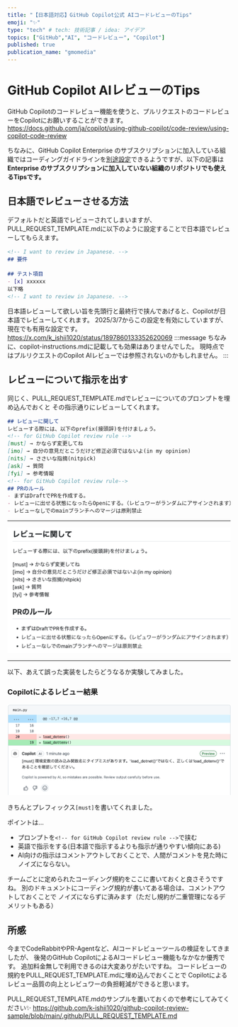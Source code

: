 ```yaml
---
title: "【日本語対応】GitHub Copilot公式 AIコードレビューのTips"
emoji: "✨️"
type: "tech" # tech: 技術記事 / idea: アイデア
topics: ["GitHub","AI", "コードレビュー", "Copilot"]
published: true
publication_name: "gmomedia"
---
```


# GitHub Copilot AIレビューのTips
GitHub Copilotのコードレビュー機能を使うと、プルリクエストのコードレビューをCopilotにお願いすることができます。
https://docs.github.com/ja/copilot/using-github-copilot/code-review/using-copilot-code-review

ちなみに、GitHub Copilot Enterprise のサブスクリプションに加入している組織ではコーディングガイドラインを[別途設定](https://docs.github.com/ja/copilot/using-github-copilot/code-review/configuring-coding-guidelines)できるようですが、以下の記事は**Enterprise のサブスクリプションに加入していない組織のリポジトリでも使えるTipsです。**


## 日本語でレビューさせる方法
デフォルトだと英語でレビューされてしまいますが、PULL_REQUEST_TEMPLATE.mdに以下のように設定することで日本語でレビューしてもらえます。

``` markdown:.github/PULL_REQUEST_TEMPLATE.md
<!-- I want to review in Japanese. -->
## 要件

## テスト項目
- [x] xxxxxx
以下略
<!-- I want to review in Japanese. -->
``` 
日本語レビューして欲しい旨を先頭行と最終行で挟んであげると、Copilotが日本語でレビューしてくれます。
2025/3/7からこの設定を有効にしていますが、現在でも有用な設定です。
https://x.com/k_ishii1020/status/1897860133352620069
:::message
ちなみに、copilot-instructions.mdに記載しても効果はありませんでした。
現時点ではプルリクエストのCopilot AIレビューでは参照されないのかもしれません。
:::


## レビューについて指示を出す
同じく、PULL_REQUEST_TEMPLATE.mdでレビューについてのプロンプトを埋め込んでおくと
その指示通りにレビューしてくれます。

``` markdown:.github/PULL_REQUEST_TEMPLATE.md
## レビューに関して
レビューする際には、以下のprefix(接頭辞)を付けましょう。
<!-- for GitHub Copilot review rule -->
[must] → かならず変更してね  
[imo] → 自分の意見だとこうだけど修正必須ではないよ(in my opinion)  
[nits] → ささいな指摘(nitpick) 
[ask] → 質問  
[fyi] → 参考情報
<!-- for GitHub Copilot review rule-->
## PRのルール
- まずはDraftでPRを作成する。
- レビューに出せる状態になったらOpenにする。（レビュワーがランダムにアサインされます）
- レビューなしでのmainブランチへのマージは原則禁止
```

------
![](/images/copilot-japanese-review-tips/2.png)

------

以下、あえて誤った実装をしたらどうなるか実験してみました。
### Copilotによるレビュー結果
![](/images/copilot-japanese-review-tips/1.png)

きちんとプレフィックス`[must]`を書いてくれました。

ポイントは…
- プロンプトを`<!-- for GitHub Copilot review rule -->`で挟む
- 英語で指示をする(日本語で指示するよりも指示が通りやすい傾向にある)
- AI向けの指示はコメントアウトしておくことで、人間がコメントを見た時にノイズにならない。

チームごとに定められたコーディング規約をここに書いておくと良さそうですね。
別のドキュメントにコーディング規約が書いてある場合は、コメントアウトしておくことで
ノイズにならずに済みます（ただし規約が二重管理になるデメリットもある）


## 所感
今までCodeRabbitやPR-Agentなど、AIコードレビューツールの検証をしてきましたが、
後発のGitHub CopilotによるAIコードレビュー機能もなかなか優秀です。
追加料金無しで利用できるのは大変ありがたいですね。
コードレビューの規約をPULL_REQUEST_TEMPLATE.mdに埋め込んでおくことで
Copilotによるレビュー品質の向上とレビュワーの負担軽減ができると思います。

PULL_REQUEST_TEMPLATE.mdのサンプルを置いておくので参考にしてみてください✨️
https://github.com/k-ishii1020/github-copilot-review-sample/blob/main/.github/PULL_REQUEST_TEMPLATE.md